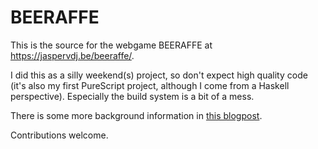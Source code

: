 # BEERAFFE

This is the source for the webgame BEERAFFE at <https://jaspervdj.be/beeraffe/>.

I did this as a silly weekend(s) project, so don't expect high quality code
(it's also my first PureScript project, although I come from a Haskell
perspective).  Especially the build system is a bit of a mess.

There is some more background information in
[this blogpost](https://jaspervdj.be/posts/2019-02-27-beeraffe.html).

Contributions welcome.
